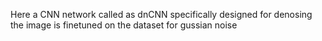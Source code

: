 Here a CNN network called as dnCNN specifically designed for denosing the image is finetuned on the dataset for gussian noise
